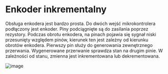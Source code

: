 # Enkoder inkrementalny

Obsługa enkodera jest bardzo prosta. Do dwóch wejść mikrokontrolera podłączony jest enkoder. Piny podciągnięte są do zasilania poprzez rezystory. Podczas obrotu enkodera, na pinach pojawia się sygnał niski przesunięty względem pinów, kierunek ten jest zależny od kierunku obrotów enkodera. Pierwszy pin służy do generowania zewnętrznego przerwania. Wygenerowane przerwanie sprawdza stan na drugim pinie. W zależności od stanu, zmienna jest inkrementowana lub dekrementowana.

![image](https://github.com/MateuszKaminskiEmbedded/Enkoder-inkrementalny/assets/104322532/13c4ce0d-07df-41bc-a479-1b966877ea75)
